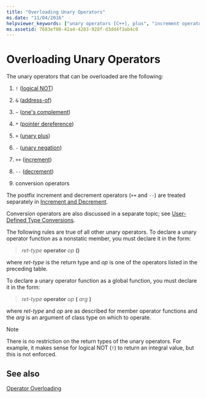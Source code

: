 ```yaml
---
title: "Overloading Unary Operators"
ms.date: "11/04/2016"
helpviewer_keywords: ["unary operators [C++], plus", "increment operators [C++], overloaded", "unary operators [C++], minus", "operators [C++], unary", "redefinable unary operators [C++]", "unary operators [C++]", "pointer dereference operator overloading", "plus operator"]
ms.assetid: 7683ef08-42a4-4283-928f-d3dd4f3ab4c0
---
```

# Overloading Unary Operators

The unary operators that can be overloaded are the following:

1. `!` ([logical NOT](../cpp/logical-negation-operator-exclpt.md))

1. `&` ([address-of](../cpp/address-of-operator-amp.md))

1. `~` ([one's complement](../cpp/one-s-complement-operator-tilde.md))

1. `*` ([pointer dereference](../cpp/indirection-operator-star.md))

1. `+` ([unary plus](../cpp/additive-operators-plus-and.md))

1. `-` ([unary negation](../cpp/additive-operators-plus-and.md))

1. `++` ([increment](../cpp/prefix-increment-and-decrement-operators-increment-and-decrement.md))

1. `--` ([decrement](../cpp/prefix-increment-and-decrement-operators-increment-and-decrement.md))

9. conversion operators

The postfix increment and decrement operators (`++` and `--`) are treated separately in [Increment and Decrement](../cpp/increment-and-decrement-operator-overloading-cpp.md).

Conversion operators are also discussed in a separate topic; see [User-Defined Type Conversions](../cpp/user-defined-type-conversions-cpp.md).

The following rules are true of all other unary operators. To declare a unary operator function as a nonstatic member, you must declare it in the form:

> *ret-type* **operator** *op* **()**

where *ret-type* is the return type and *op* is one of the operators listed in the preceding table.

To declare a unary operator function as a global function, you must declare it in the form:

> *ret-type* **operator** *op* **(** *arg* **)**

where *ret-type* and *op* are as described for member operator functions and the *arg* is an argument of class type on which to operate.

> [!NOTE]
>  There is no restriction on the return types of the unary operators. For example, it makes sense for logical NOT (`!`) to return an integral value, but this is not enforced.

## See also

[Operator Overloading](../cpp/operator-overloading.md)